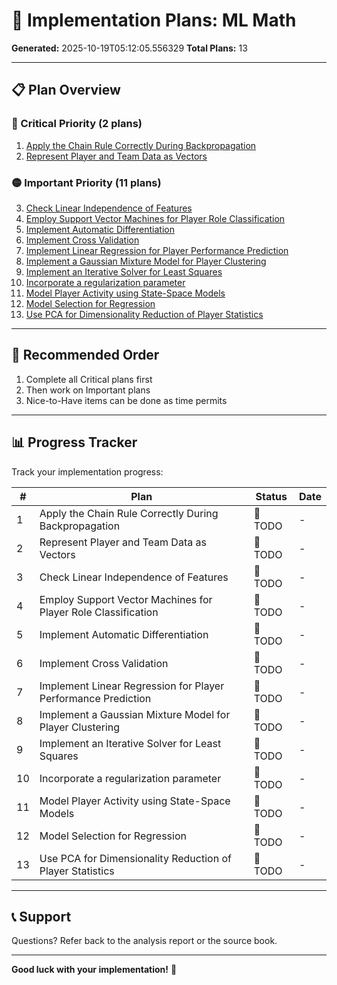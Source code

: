 # 🚀 Implementation Plans: ML Math

**Generated:** 2025-10-19T05:12:05.556329
**Total Plans:** 13

---

## 📋 Plan Overview

### 🔴 Critical Priority (2 plans)

1. [Apply the Chain Rule Correctly During Backpropagation](01_Apply_the_Chain_Rule_Correctly_During_Backpropagation.md)
2. [Represent Player and Team Data as Vectors](02_Represent_Player_and_Team_Data_as_Vectors.md)

### 🟡 Important Priority (11 plans)

3. [Check Linear Independence of Features](03_Check_Linear_Independence_of_Features.md)
4. [Employ Support Vector Machines for Player Role Classification](04_Employ_Support_Vector_Machines_for_Player_Role_Classification.md)
5. [Implement Automatic Differentiation](05_Implement_Automatic_Differentiation.md)
6. [Implement Cross Validation](06_Implement_Cross_Validation.md)
7. [Implement Linear Regression for Player Performance Prediction](07_Implement_Linear_Regression_for_Player_Performance_Prediction.md)
8. [Implement a Gaussian Mixture Model for Player Clustering](08_Implement_a_Gaussian_Mixture_Model_for_Player_Clustering.md)
9. [Implement an Iterative Solver for Least Squares](09_Implement_an_Iterative_Solver_for_Least_Squares.md)
10. [Incorporate a regularization parameter](10_Incorporate_a_regularization_parameter.md)
11. [Model Player Activity using State-Space Models](11_Model_Player_Activity_using_State-Space_Models.md)
12. [Model Selection for Regression](12_Model_Selection_for_Regression.md)
13. [Use PCA for Dimensionality Reduction of Player Statistics](13_Use_PCA_for_Dimensionality_Reduction_of_Player_Statistics.md)

---

## 🎯 Recommended Order

1. Complete all Critical plans first
2. Then work on Important plans
3. Nice-to-Have items can be done as time permits

---

## 📊 Progress Tracker

Track your implementation progress:

| # | Plan | Status | Date |
|---|------|--------|------|
| 1 | Apply the Chain Rule Correctly During Backpropagation | 🔲 TODO | - |
| 2 | Represent Player and Team Data as Vectors | 🔲 TODO | - |
| 3 | Check Linear Independence of Features | 🔲 TODO | - |
| 4 | Employ Support Vector Machines for Player Role Classification | 🔲 TODO | - |
| 5 | Implement Automatic Differentiation | 🔲 TODO | - |
| 6 | Implement Cross Validation | 🔲 TODO | - |
| 7 | Implement Linear Regression for Player Performance Prediction | 🔲 TODO | - |
| 8 | Implement a Gaussian Mixture Model for Player Clustering | 🔲 TODO | - |
| 9 | Implement an Iterative Solver for Least Squares | 🔲 TODO | - |
| 10 | Incorporate a regularization parameter | 🔲 TODO | - |
| 11 | Model Player Activity using State-Space Models | 🔲 TODO | - |
| 12 | Model Selection for Regression | 🔲 TODO | - |
| 13 | Use PCA for Dimensionality Reduction of Player Statistics | 🔲 TODO | - |

---

## 📞 Support

Questions? Refer back to the analysis report or the source book.

---

**Good luck with your implementation!** 🚀
